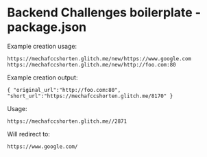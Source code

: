 # Backend Challenges boilerplate - package.json

Example creation usage:

```https://mechafccshorten.glitch.me/new/https://www.google.com```
```https://mechafccshorten.glitch.me/new/http://foo.com:80```

Example creation output:

```{ "original_url":"http://foo.com:80", "short_url":"https://mechafccshorten.glitch.me/8170" }```

Usage:

```https://mechafccshorten.glitch.me//2871```

Will redirect to:

```https://www.google.com/```